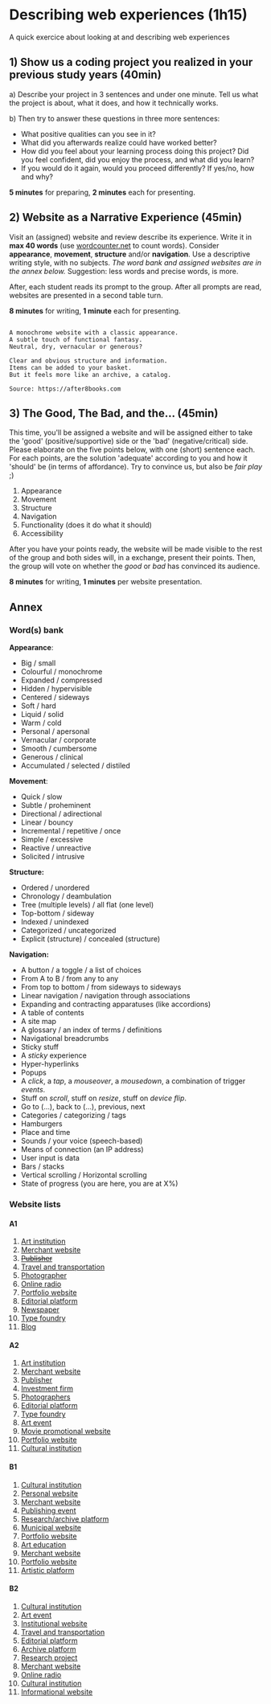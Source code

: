 # Describing web experiences (1h15)

A quick exercice about looking at and describing web experiences

## 1) Show us a coding project you realized in your previous study years (40min)

a) Describe your project in 3 sentences and under one minute. Tell us what the project is about, what it does, and how it technically works.

b) Then try to answer these questions in three more sentences:

- What positive qualities can you see in it?
- What did you afterwards realize could have worked better?
- How did you feel about your learning process doing this project? Did you feel confident, did you enjoy the process, and what did you learn?
- If you would do it again, would you proceed differently? If yes/no, how and why?

**5 minutes** for preparing, **2 minutes** each for presenting.

## 2) Website as a Narrative Experience (45min)

Visit an (assigned) website and review describe its experience. Write it in **max 40 words** (use [wordcounter.net](https://wordcounter.net) to count words). Consider **appearance**, **movement**, **structure** and/or **navigation**. Use a descriptive writing style, with no subjects. *The word bank and assigned websites are in the annex below.* Suggestion: less words and precise words, is more.

After, each student reads its prompt to the group. After all prompts are read, websites are presented in a second table turn.

**8 minutes** for writing, **1 minute** each for presenting.

```

A monochrome website with a classic appearance. 
A subtle touch of functional fantasy.
Neutral, dry, vernacular or generous? 

Clear and obvious structure and information.
Items can be added to your basket. 
But it feels more like an archive, a catalog.

Source: https://after8books.com

```

## 3) The Good, The Bad, and the... (45min)

This time, you'll be assigned a website and will be assigned either to take the 'good' (positive/supportive) side or the 'bad' (negative/critical) side. Please elaborate on the five points below, with one (short) sentence each. For each points, are the solution 'adequate' according to you and how it 'should' be (in terms of affordance). Try to convince us, but also be *fair play* ;)

1. Appearance
2. Movement
3. Structure
4. Navigation
5. Functionality (does it do what it should)
6. Accessibility

After you have your points ready, the website will be made visible to the rest of the group and both sides will, in a exchange, present their points. Then, the group will vote on whether the *good* or *bad* has convinced its audience.

**8 minutes** for writing, **1 minutes** per website presentation.

## Annex

### Word(s) bank

**Appearance**:

- Big / small
- Colourful / monochrome
- Expanded / compressed
- Hidden / hypervisible
- Centered / sideways
- Soft / hard
- Liquid / solid
- Warm / cold
- Personal / apersonal
- Vernacular / corporate
- Smooth / cumbersome
- Generous / clinical
- Accumulated / selected / distiled

**Movement**:

- Quick / slow
- Subtle / proheminent
- Directional / adirectional
- Linear / bouncy
- Incremental / repetitive / once
- Simple / excessive
- Reactive / unreactive
- Solicited / intrusive

**Structure:**

- Ordered / unordered
- Chronology / deambulation
- Tree (multiple levels) / all flat (one level)
- Top-bottom / sideway
- Indexed / unindexed
- Categorized / uncategorized
- Explicit (structure) / concealed (structure)

**Navigation:**

- A button / a toggle / a list of choices
- From A to B / from any to any
- From top to bottom / from sideways to sideways
- Linear navigation / navigation through associations
- Expanding and contracting apparatuses (like accordions)
- A table of contents
- A site map
- A glossary / an index of terms / definitions
- Navigational breadcrumbs
- Sticky stuff
- A *sticky* experience
- Hyper-hyperlinks
- Popups
- A *click*, a *tap*, a *mouseover*, a *mousedown*, a combination of trigger *events*.
- Stuff on *scroll*, stuff on *resize*, stuff on *device flip*.
- Go to (...), back to (...), previous, next
- Categories / categorizing / tags
- Hamburgers
- Place and time
- Sounds / your voice (speech-based)
- Means of connection (an IP address)
- User input is data
- Bars / stacks
- Vertical scrolling / Horizontal scrolling
- State of progress (you are here, you are at X%)

### Website lists

#### A1 

1. [Art institution](https://www.kunstinstituutmelly.nl/)
2. [Merchant website](https://www.marktplaats.nl)
3. ~~[Publisher](https://after8books.com)~~
4. [Travel and transportation](https://www.transavia.com/en-EU/home/)
5. [Photographer](http://vytautaskumza.com)
6. [Online radio](http://radio.garden)
7. [Portfolio website](https://nickytes.la)
8. [Editorial platform](https://worldonawire.net/)
9. [Newspaper](https://www.dailymail.co.uk/)
10. [Type foundry](https://www.sourcetype.com)
11. [Blog](https://solar.lowtechmagazine.com)

#### A2

1. [Art institution](https://mcachicago.org/)
2. [Merchant website](https://www.arngren.net)
3. [Publisher](https://www.sternberg-press.com)
4. [Investment firm](https://www.berkshirehathaway.com)
5. [Photographers](http://blommers-schumm.com)
6. [Editorial platform](http://schemasofuncertainty.com)
7. [Type foundry](https://abcdinamo.com)
8. [Art event](https://2122.schauspielhaus.ch/en/)
9. [Movie promotional website](https://www.spacejam.com/1996/)
10. [Portfolio website](https://julijonasurbonas.lt/)
11. [Cultural institution](https://nieuweinstituut.nl)

#### B1

1. [Cultural institution](https://www.poetryproject.org)
2. [Personal website](http://users.wfu.edu/ecarlson/index.html)
3. [Merchant website](https://www.lingscars.com)
4. [Publishing event](https://www.itsabook.de/)
5. [Research/archive platform](https://biblio-graph.org)
6. [Municipal website](https://www.denhaag.nl/en.htm)
7. [Portfolio website](https://janniswichmann.com/de)
8. [Art education](https://www.rijksakademie.nl)
9. [Merchant website](https://www.bol.com/)
10. [Portfolio website](https://claraberger.net)
11. [Artistic platform](https://www.documenta14.de/en/plain/)

#### B2

1. [Cultural institution](http://www.sexyland.world/)
2. [Art event](https://2018.transmediale.de)
3. [Institutional website](https://icpp.space)
4. [Travel and transportation](https://www.nightjet.com/en/)
5. [Editorial platform](https://yctm.e-flux.com/)
6. [Archive platform](https://www.glazespectrum.com)
7. [Research project](http://info.cern.ch)
8. [Merchant website](https://migle-editions.com/)
9. [Online radio](https://www.nts.live)
10. [Cultural institution](https://page-not-found.nl)
11. [Informational website](https://en.wikipedia.org/wiki/Main_Page)
